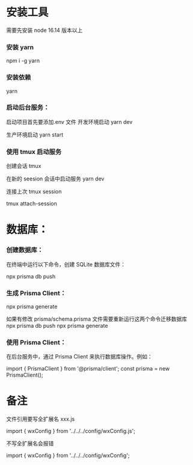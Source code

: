 # 安装工具

需要先安装 node 16.14 版本以上

### 安装 yarn

npm i -g yarn

### 安装依赖

yarn

### 启动后台服务：
启动项目首先要添加.env 文件
开发环境启动
yarn dev

生产环境启动
yarn start
### 使用 tmux 启动服务

创建会话
tmux

在新的 seesion 会话中启动服务
yarn dev

连接上次 tmux session

tmux attach-session

# 数据库：

### 创建数据库：

在终端中运行以下命令，创建 SQLite 数据库文件：

npx prisma db push

### 生成 Prisma Client：

npx prisma generate

如果有修改 prisma/schema.prisma 文件需要重新运行这两个命令迁移数据库
npx prisma db push
npx prisma generate

### 使用 Prisma Client：

在后台服务中，通过 Prisma Client 来执行数据库操作。例如：

import { PrismaClient } from '@prisma/client';
const prisma = new PrismaClient();

# 备注

文件引用要写全扩展名 xxx.js

import { wxConfig } from '../../../config/wxConfig.js';

不写全扩展名会报错

import { wxConfig } from '../../../config/wxConfig';
